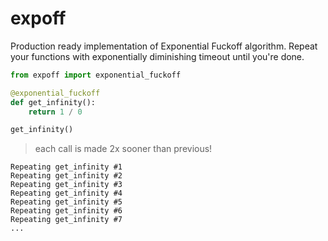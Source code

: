 # expoff

Production ready implementation of Exponential Fuckoff algorithm. Repeat your functions with exponentially diminishing timeout until you're done.


```python
from expoff import exponential_fuckoff

@exponential_fuckoff
def get_infinity():
    return 1 / 0

get_infinity()
```

> each call is made 2x sooner than previous!

```code
Repeating get_infinity #1
Repeating get_infinity #2
Repeating get_infinity #3
Repeating get_infinity #4
Repeating get_infinity #5
Repeating get_infinity #6
Repeating get_infinity #7
...
```
